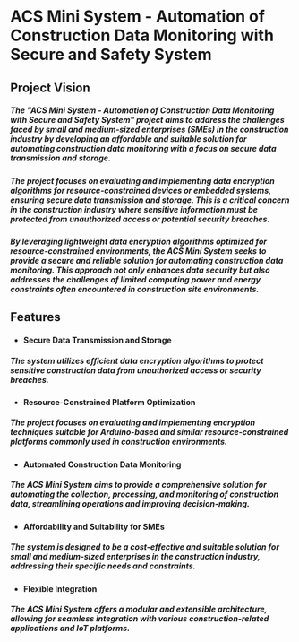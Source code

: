 # ACS Mini System - Automation of Construction Data Monitoring with Secure and Safety System
## Project Vision
##### The "ACS Mini System - Automation of Construction Data Monitoring with Secure and Safety System" project aims to address the challenges faced by small and medium-sized enterprises (SMEs) in the construction industry by developing an affordable and suitable solution for automating construction data monitoring with a focus on secure data transmission and storage.  
##### The project focuses on evaluating and implementing data encryption algorithms for resource-constrained devices or embedded systems, ensuring secure data transmission and storage. This is a critical concern in the construction industry where sensitive information must be protected from unauthorized access or potential security breaches.  
##### By leveraging lightweight data encryption algorithms optimized for resource-constrained environments, the ACS Mini System seeks to provide a secure and reliable solution for automating construction data monitoring. This approach not only enhances data security but also addresses the challenges of limited computing power and energy constraints often encountered in construction site environments.  
## Features
* #### Secure Data Transmission and Storage
##### The system utilizes efficient data encryption algorithms to protect sensitive construction data from unauthorized access or security breaches.  
* #### Resource-Constrained Platform Optimization
##### The project focuses on evaluating and implementing encryption techniques suitable for Arduino-based and similar resource-constrained platforms commonly used in construction environments.
* #### Automated Construction Data Monitoring
##### The ACS Mini System aims to provide a comprehensive solution for automating the collection, processing, and monitoring of construction data, streamlining operations and improving decision-making.
* #### Affordability and Suitability for SMEs
##### The system is designed to be a cost-effective and suitable solution for small and medium-sized enterprises in the construction industry, addressing their specific needs and constraints.
* #### Flexible Integration
##### The ACS Mini System offers a modular and extensible architecture, allowing for seamless integration with various construction-related applications and IoT platforms.

